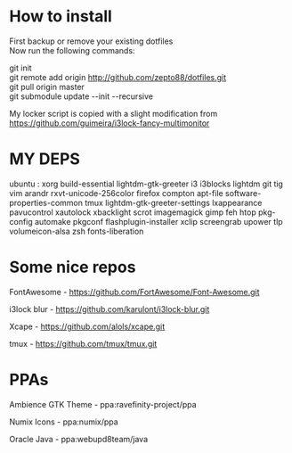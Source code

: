 # How to install
First backup or remove your existing dotfiles<br />
Now run the following commands:<br />

git init<br />
git remote add origin http://github.com/zepto88/dotfiles.git<br />
git pull origin master<br />
git submodule update --init --recursive

My locker script is copied with a slight modification from https://github.com/guimeira/i3lock-fancy-multimonitor<br />

# MY DEPS
ubuntu : xorg build-essential lightdm-gtk-greeter i3 i3blocks lightdm git tig vim arandr rxvt-unicode-256color firefox compton apt-file software-properties-common tmux lightdm-gtk-greeter-settings lxappearance pavucontrol xautolock xbacklight scrot imagemagick gimp feh htop pkg-config automake pkgconf flashplugin-installer xclip screengrab upower tlp volumeicon-alsa zsh fonts-liberation

# Some nice repos
FontAwesome - https://github.com/FortAwesome/Font-Awesome.git

i3lock blur - https://github.com/karulont/i3lock-blur.git

Xcape - https://github.com/alols/xcape.git

tmux - https://github.com/tmux/tmux.git

# PPAs
Ambience GTK Theme - ppa:ravefinity-project/ppa

Numix Icons - ppa:numix/ppa

Oracle Java - ppa:webupd8team/java
